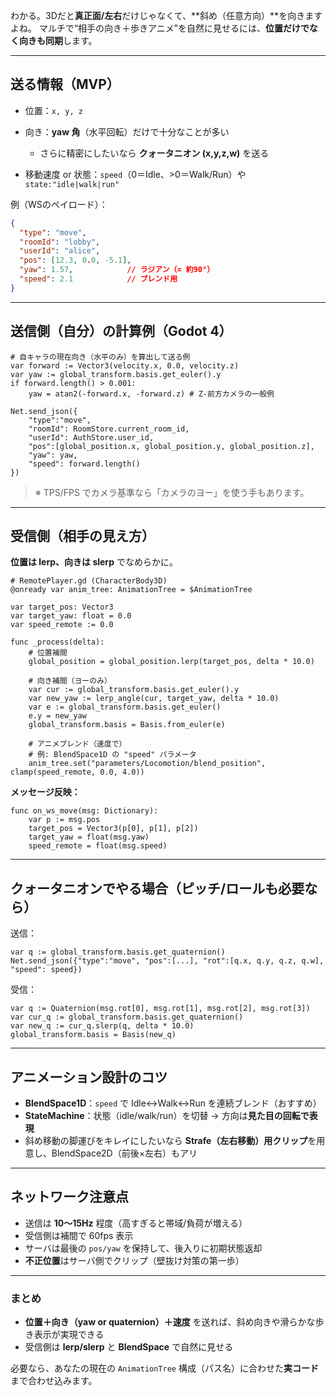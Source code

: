 わかる。3Dだと**真正面/左右**だけじゃなくて、\*\*斜め（任意方向）\*\*を向きますよね。
マルチで“相手の向き＋歩きアニメ”を自然に見せるには、**位置だけでなく向きも同期**します。

---

## 送る情報（MVP）

* 位置：`x, y, z`
* 向き：**yaw 角**（水平回転）だけで十分なことが多い

  * さらに精密にしたいなら **クォータニオン (x,y,z,w)** を送る
* 移動速度 or 状態：`speed`（0＝Idle、>0＝Walk/Run）や `state:"idle|walk|run"`

例（WSのペイロード）：

```json
{
  "type": "move",
  "roomId": "lobby",
  "userId": "alice",
  "pos": [12.3, 0.0, -5.1],
  "yaw": 1.57,            // ラジアン（= 約90°）
  "speed": 2.1            // ブレンド用
}
```

---

## 送信側（自分）の計算例（Godot 4）

```gdscript
# 自キャラの現在向き（水平のみ）を算出して送る例
var forward := Vector3(velocity.x, 0.0, velocity.z)
var yaw := global_transform.basis.get_euler().y
if forward.length() > 0.001:
    yaw = atan2(-forward.x, -forward.z) # Z-前方カメラの一般例

Net.send_json({
    "type":"move",
    "roomId": RoomStore.current_room_id,
    "userId": AuthStore.user_id,
    "pos":[global_position.x, global_position.y, global_position.z],
    "yaw": yaw,
    "speed": forward.length()
})
```

> ※ TPS/FPS でカメラ基準なら「カメラのヨー」を使う手もあります。

---

## 受信側（相手の見え方）

**位置は lerp、向きは slerp** でなめらかに。

```gdscript
# RemotePlayer.gd (CharacterBody3D)
@onready var anim_tree: AnimationTree = $AnimationTree

var target_pos: Vector3
var target_yaw: float = 0.0
var speed_remote := 0.0

func _process(delta):
    # 位置補間
    global_position = global_position.lerp(target_pos, delta * 10.0)

    # 向き補間（ヨーのみ）
    var cur := global_transform.basis.get_euler().y
    var new_yaw := lerp_angle(cur, target_yaw, delta * 10.0)
    var e := global_transform.basis.get_euler()
    e.y = new_yaw
    global_transform.basis = Basis.from_euler(e)

    # アニメブレンド（速度で）
    # 例: BlendSpace1D の "speed" パラメータ
    anim_tree.set("parameters/Locomotion/blend_position", clamp(speed_remote, 0.0, 4.0))
```

**メッセージ反映：**

```gdscript
func on_ws_move(msg: Dictionary):
    var p := msg.pos
    target_pos = Vector3(p[0], p[1], p[2])
    target_yaw = float(msg.yaw)
    speed_remote = float(msg.speed)
```

---

## クォータニオンでやる場合（ピッチ/ロールも必要なら）

送信：

```gdscript
var q := global_transform.basis.get_quaternion()
Net.send_json({"type":"move", "pos":[...], "rot":[q.x, q.y, q.z, q.w], "speed": speed})
```

受信：

```gdscript
var q := Quaternion(msg.rot[0], msg.rot[1], msg.rot[2], msg.rot[3])
var cur_q := global_transform.basis.get_quaternion()
var new_q := cur_q.slerp(q, delta * 10.0)
global_transform.basis = Basis(new_q)
```

---

## アニメーション設計のコツ

* **BlendSpace1D**：`speed` で Idle↔Walk↔Run を連続ブレンド（おすすめ）
* **StateMachine**：状態（idle/walk/run）を切替 → 方向は**見た目の回転で表現**
* 斜め移動の脚運びをキレイにしたいなら **Strafe（左右移動）用クリップ**を用意し、BlendSpace2D（前後×左右）もアリ

---

## ネットワーク注意点

* 送信は **10〜15Hz** 程度（高すぎると帯域/負荷が増える）
* 受信側は補間で 60fps 表示
* サーバは最後の `pos/yaw` を保持して、後入りに初期状態返却
* **不正位置**はサーバ側でクリップ（壁抜け対策の第一歩）

---

### まとめ

* **位置＋向き（yaw or quaternion）＋速度** を送れば、斜め向きや滑らかな歩き表示が実現できる
* 受信側は **lerp/slerp** と **BlendSpace** で自然に見せる

必要なら、あなたの現在の `AnimationTree` 構成（パス名）に合わせた**実コード**まで合わせ込みます。

